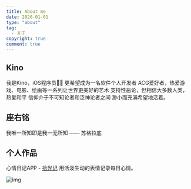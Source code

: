 ```yaml
---
title: About me
date: 2020-01-01
type: "about"
tag:
  - 关于
copyright: true
comment: true
---
```


## Kino
我是Kino，iOS程序员👨‍💻‍ 更希望成为一名软件个人开发者
ACG爱好者，热爱游戏、电影、绘画等一系列让世界更美好的艺术
支持性恶论，但相信大多数人类，热爱和平
信仰介于不可知论者和泛神论者之间
渺小而充满希望地活着。

## 座右铭
我唯一所知即是我一无所知			—— 苏格拉底

## 个人作品

心情日记APP - [拾光记](https://apps.apple.com/cn/app/id1544407478)
用活泼生动的表情记录每日心情。

![img](https://i.loli.net/2021/03/22/Kr4aqNDPY71HlX3.png)
